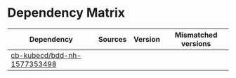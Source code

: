 # Dependency Matrix

Dependency | Sources | Version | Mismatched versions
---------- | ------- | ------- | -------------------
[cb-kubecd/bdd-nh-1577353498](https://github.com/cb-kubecd/bdd-nh-1577353498.git) |  | []() | 
